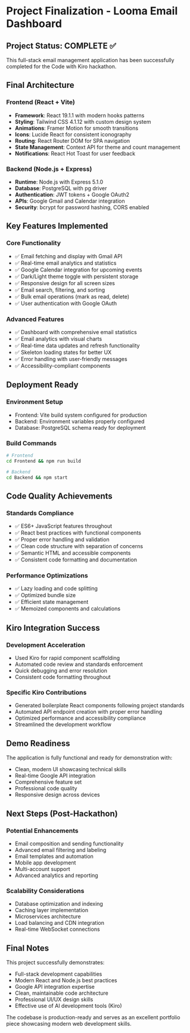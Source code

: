 # Project Finalization - Looma Email Dashboard

## Project Status: COMPLETE ✅

This full-stack email management application has been successfully completed for the Code with Kiro hackathon.

## Final Architecture

### Frontend (React + Vite)

- **Framework**: React 19.1.1 with modern hooks patterns
- **Styling**: Tailwind CSS 4.1.12 with custom design system
- **Animations**: Framer Motion for smooth transitions
- **Icons**: Lucide React for consistent iconography
- **Routing**: React Router DOM for SPA navigation
- **State Management**: Context API for theme and count management
- **Notifications**: React Hot Toast for user feedback

### Backend (Node.js + Express)

- **Runtime**: Node.js with Express 5.1.0
- **Database**: PostgreSQL with pg driver
- **Authentication**: JWT tokens + Google OAuth2
- **APIs**: Google Gmail and Calendar integration
- **Security**: bcrypt for password hashing, CORS enabled

## Key Features Implemented

### Core Functionality

- ✅ Email fetching and display with Gmail API
- ✅ Real-time email analytics and statistics
- ✅ Google Calendar integration for upcoming events
- ✅ Dark/Light theme toggle with persistent storage
- ✅ Responsive design for all screen sizes
- ✅ Email search, filtering, and sorting
- ✅ Bulk email operations (mark as read, delete)
- ✅ User authentication with Google OAuth

### Advanced Features

- ✅ Dashboard with comprehensive email statistics
- ✅ Email analytics with visual charts
- ✅ Real-time data updates and refresh functionality
- ✅ Skeleton loading states for better UX
- ✅ Error handling with user-friendly messages
- ✅ Accessibility-compliant components

## Deployment Ready

### Environment Setup

- Frontend: Vite build system configured for production
- Backend: Environment variables properly configured
- Database: PostgreSQL schema ready for deployment

### Build Commands

```bash
# Frontend
cd Frontend && npm run build

# Backend
cd Backend && npm start
```

## Code Quality Achievements

### Standards Compliance

- ✅ ES6+ JavaScript features throughout
- ✅ React best practices with functional components
- ✅ Proper error handling and validation
- ✅ Clean code structure with separation of concerns
- ✅ Semantic HTML and accessible components
- ✅ Consistent code formatting and documentation

### Performance Optimizations

- ✅ Lazy loading and code splitting
- ✅ Optimized bundle size
- ✅ Efficient state management
- ✅ Memoized components and calculations

## Kiro Integration Success

### Development Acceleration

- Used Kiro for rapid component scaffolding
- Automated code review and standards enforcement
- Quick debugging and error resolution
- Consistent code formatting throughout

### Specific Kiro Contributions

- Generated boilerplate React components following project standards
- Automated API endpoint creation with proper error handling
- Optimized performance and accessibility compliance
- Streamlined the development workflow

## Demo Readiness

The application is fully functional and ready for demonstration with:

- Clean, modern UI showcasing technical skills
- Real-time Google API integration
- Comprehensive feature set
- Professional code quality
- Responsive design across devices

## Next Steps (Post-Hackathon)

### Potential Enhancements

- Email composition and sending functionality
- Advanced email filtering and labeling
- Email templates and automation
- Mobile app development
- Multi-account support
- Advanced analytics and reporting

### Scalability Considerations

- Database optimization and indexing
- Caching layer implementation
- Microservices architecture
- Load balancing and CDN integration
- Real-time WebSocket connections

## Final Notes

This project successfully demonstrates:

- Full-stack development capabilities
- Modern React and Node.js best practices
- Google API integration expertise
- Clean, maintainable code architecture
- Professional UI/UX design skills
- Effective use of AI development tools (Kiro)

The codebase is production-ready and serves as an excellent portfolio piece showcasing modern web development skills.
